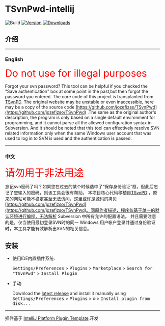 # TSvnPwd-intellij

![Build](https://github.com/meiMingle/TSvnPwd-intellij/workflows/Build/badge.svg)
[![Version](https://img.shields.io/jetbrains/plugin/v/17392-tsvnpwd.svg)](https://plugins.jetbrains.com/plugin/17392-tsvnpwd)
[![Downloads](https://img.shields.io/jetbrains/plugin/d/17392-tsvnpwd.svg)](https://plugins.jetbrains.com/plugin/17392-tsvnpwd)

## 介绍
<!-- Plugin description -->

------
### English
<div style="color:red;hight:20"><font size=6>Do not use for illegal purposes</font></div>

Forgot your svn password? This tool can be helpful if you checked the "Save authentication" box at some point in the past,but then forgot the password you entered. The core code of this project is transplanted from [TSvnPD](https://www.leapbeyond.com/ric/TSvnPD/). The original website may be unstable or even inaccessible, here may be a copy of the source code [https://github.com/jozefizso/TSvnPwd](https://github.com/jozefizso/TSvnPwd) .The same as the original author's description, the program is only based on a single default environment for programming, and it cannot parse all the allowed configuration syntax in Subversion. And it should be noted that this tool can effectively resolve SVN related information only when the same Windows user account that was used to log in to SVN is used and the authentication is passed.

------
### 中文
<div style="color:red;hight:20"><font size=6>请勿用于非法用途</font></div>

忘记svn密码了吗？如果您在过去的某个时候选中了“保存身份验证”框，但此后忘记了您输入的密码，则该工具会很有帮助。
本项目核心代码移植自[TSvnPD](https://www.leapbeyond.com/ric/TSvnPD/) ，原来的网站可能不稳定甚至无法访问，这里或许是源码的拷贝 [https://github.com/jozefizso/TSvnPwd](https://github.com/jozefizso/TSvnPwd)。同原作者描述，程序仅基于单一的默认环境进行编程，无法解析 Subversion 中所有允许的配置语法。
并且需要注意的是，仅当使用最初登录SVN时的同一 Windows 用户帐户登录并通过身份验证时，本工具才能有效解析出SVN的相关信息。
<!-- Plugin description end -->

## 安装

- 使用IDE内置插件系统:
  
  <kbd>Settings/Preferences</kbd> > <kbd>Plugins</kbd> > <kbd>Marketplace</kbd> > <kbd>Search for "TSvnPwd"</kbd> >
  <kbd>Install Plugin</kbd>
  
- 手动:

  Download the [latest release](https://github.com/meiMingle/TSvnPwd-intellij/releases/latest) and install it manually using
  <kbd>Settings/Preferences</kbd> > <kbd>Plugins</kbd> > <kbd>⚙️</kbd> > <kbd>Install plugin from disk...</kbd>


---
插件基于 [IntelliJ Platform Plugin Template][template].开发

[template]: https://github.com/JetBrains/intellij-platform-plugin-template
